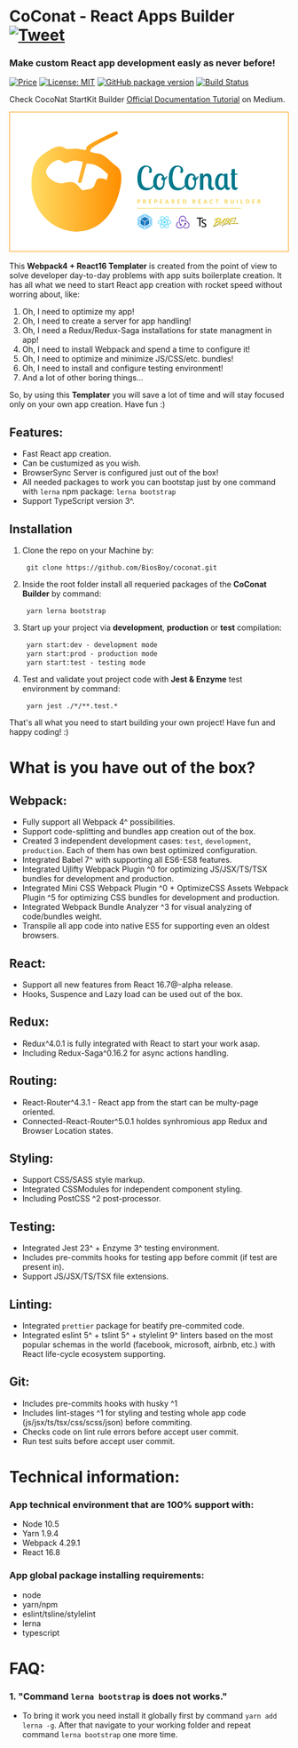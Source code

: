 

# CoConat - React Apps Builder [![Tweet](https://img.shields.io/twitter/url/http/shields.io.svg?style=social)](https://twitter.com/intent/tweet?text=You%20will%20never%20know%20how%20everything%20work%20but%20you%20should%20understand%20the%20system&url=https://medium.com/@svyat770/lets-kill-create-react-app-452cb55f77d3&via=svyat770&hashtags=react,webpack,babel,webdevelopment,developers)
### Make custom React app development easly as never before!

[![Price](https://img.shields.io/badge/price-FREE-0098f7.svg)](https://github.com/BiosBoy/coconat/blob/master/LICENSE)
[![License: MIT](https://img.shields.io/badge/license-MIT-yellow.svg)](https://github.com/BiosBoy/coconat/blob/master/LICENSE)
[![GitHub package version](https://img.shields.io/badge/version-2.0.0-red.svg)](https://github.com/BiosBoy/coconat)
[![Build Status](https://travis-ci.org/BiosBoy/coconat.svg?branch=master)](https://travis-ci.org/BiosBoy/coconat)

Check CocoNat StartKit Builder [Official Documentation Tutorial](https://medium.com/@svyat770/lets-kill-create-react-app-452cb55f77d3) on Medium.

![logo_image](https://raw.githubusercontent.com/BiosBoy/coconat/master/LOGO_COCONAT.jpg)

This **Webpack4 + React16 Templater** is created from the point of view to solve developer day-to-day problems with app suits boilerplate creation. It has all what we need to start React app creation with rocket speed without worring about, like:
 1. Oh, I need to optimize my app!
 2. Oh, I need to create a server for app handling!
 3. Oh, I need a Redux/Redux-Saga installations for state managment in app!
 4. Oh, I need to install Webpack and spend a time to configure it!
 5. Oh, I need to optimize and minimize JS/CSS/etc. bundles!
 6. Oh, I need to install and configure testing environment!
 7. And a lot of other boring things...

So, by using this **Templater** you will save a lot of time and will stay focused only on your own app creation. Have fun :)

## Features:
 * Fast React app creation.
 * Can be custumized as you wish.
 * BrowserSync Server is configured just out of the box!
 * All needed packages to work you can bootstap just by one command with `lerna` npm package: `lerna bootstrap`
 * Support TypeScript version 3^.

## Installation

1. Clone the repo on your Machine by:

   ```
    git clone https://github.com/BiosBoy/coconat.git
   ```
2. Inside the root folder install all requeried packages of the **CoConat Builder** by command:
   ```
    yarn lerna bootstrap
   ```
3. Start up your project via **development**, **production** or **test** compilation:
   ```
    yarn start:dev - development mode
    yarn start:prod - production mode
    yarn start:test - testing mode
   ```
4. Test and validate yout project code with **Jest & Enzyme** test environment by command:
   ```
    yarn jest ./*/**.test.*
   ```
That's all what you need to start building your own project! Have fun and happy coding! :)

# What is you have out of the box?
 ## Webpack:
 * Fully support all Webpack 4^ possibilities.
 * Support code-splitting and bundles app creation out of the box.
 * Created 3 independent development cases: `test`, `development`, `production`. Each of them has own best optimized configuration.
 * Integrated Babel 7^ with supporting all ES6-ES8 features.
 * Integrated Ujlifty Webpack Plugin ^0 for optimizing JS/JSX/TS/TSX bundles for development and production.
 * Integrated Mini CSS Webpack Plugin ^0 + OptimizeCSS Assets Webpack Plugin ^5 for optimizing CSS bundles for development and production.
 * Integrated Webpack Bundle Analyzer ^3 for visual analyzing of code/bundles weight.
 * Transpile all app code into native ES5 for supporting even an oldest browsers.

 ## React:
 * Support all new features from React 16.7@-alpha release.
 * Hooks, Suspence and Lazy load can be used out of the box.

 ## Redux:
 * Redux^4.0.1 is fully integrated with React to start your work asap.
 * Including Redux-Saga^0.16.2 for async actions handling.

## Routing:
 * React-Router^4.3.1 - React app from the start can be multy-page oriented.
 * Connected-React-Router^5.0.1 holdes synhromious app Redux and Browser Location states.

 ## Styling:
 * Support CSS/SASS style markup.
 * Integrated CSSModules for independent component styling.
 * Including PostCSS ^2 post-processor.

 ## Testing:
 * Integrated Jest 23^ + Enzyme 3^ testing environment.
 * Includes pre-commits hooks for testing app before commit (if test are present in).
 * Support JS/JSX/TS/TSX file extensions.

 ## Linting:
 * Integrated `prettier` package for beatify pre-commited code.
 * Integrated eslint 5^ + tslint 5^ + stylelint 9^ linters based on the most popular schemas in the world (facebook, microsoft, airbnb, etc.) with React life-cycle ecosystem supporting.

 ## Git:
 * Includes pre-commits hooks with husky ^1
 * Includes lint-stages ^1 for styling and testing whole app code (js/jsx/ts/tsx/css/scss/json) before commiting.
 * Checks code on lint rule errors before accept user commit.
 * Run test suits before accept user commit.


# Technical information:
### App technical environment that are 100% support with:
 * Node 10.5
 * Yarn 1.9.4
 * Webpack 4.29.1
 * React 16.8

### App global package installing requirements:
 * node
 * yarn/npm
 * eslint/tsline/stylelint
 * lerna
 * typescript



# FAQ:
 ### 1. "Command `lerna bootstrap` is does not works."
 * To bring it work you need install it globally first by command `yarn add lerna -g`. After that navigate to your working folder and repeat command `lerna bootstrap` one more time.
